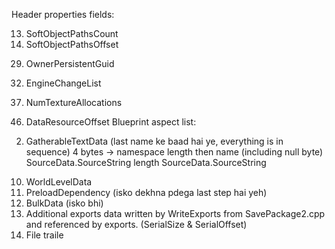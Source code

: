 Header properties fields:
<!-- 1. EPackageFileTag -->
<!-- 2. LegacyFileVersion  -->
<!-- 3. LegacyUE3Version -->
<!-- 4. FileVersionUE4 -->
<!-- 5. FileVersionUE5 -->
<!-- 6. FileVersionLicenseeUE4 -->
<!-- 7. CustomVersions Count -->
<!-- 8. TotalHeaderSize -->
<!-- 9. FolderName -->
<!-- 10. PackageFlags  -->
<!-- 11. NameCount -->
<!-- 12. NameOffset  -->
13. SoftObjectPathsCount
14. SoftObjectPathsOffset
<!-- 15. LocalizationId -->
<!-- 16. GatherableTextDataCount -->
<!-- 17. GatherableTextDataOffset -->
<!-- 18. ExportCount -->
<!-- 19. ExportOffset -->
<!-- 20. ImportCount  -->
<!-- 21. ImportOffset -->
<!-- 22. DependsOffset -->
<!-- 23. SoftPackageReferencesCount -->
<!-- 24. SoftPackageReferencesOffset -->
<!-- 25. SearchableNamesOffset -->
<!-- 26. ThumbnailTableOffset -->
<!-- 27. Guid -->
<!-- 28. PersistentGuid -->
29. OwnerPersistentGuid
<!-- 30. GenerationsCount & Generations -->
<!-- 31. SavedByEngineVersion (Major/Minor/Path/ChangeList/Branch) -->
32. EngineChangeList
<!-- 33. CompatibleWithEngineVersion (Major/Minor/Path/ChangeList/Branch) -->
<!-- 34. CompressionFlags -->
<!-- 35. CompressedChunks Count -->
<!-- 36. PackageSource -->
37. NumTextureAllocations
<!-- 38. AssetRegistryDataOffset -->
<!-- 39. BulkDataStartOffset -->
<!-- 40. WorlTileInfoDataOffset -->
<!-- 41. ChunkIds Count -->
<!-- 42. PreloadDependencyCount -->
<!-- 43. PreloadDependencyOffset -->
<!-- 44. NamesReferencedFromExportDataCount -->
<!-- 45. PayloadTocOffset -->
46. DataResourceOffset
Blueprint aspect list:
<!-- 1. Names -->

2. GatherableTextData (last name ke baad hai ye, everything is in sequence)
4 bytes -> namespace length
then name (including null byte)
SourceData.SourceString length
SourceData.SourceString 
<!-- 3. Imports -->
<!-- 4. Exports -->
<!-- 5. Depends -->
<!-- 6. SoftPackageReferences  -->
<!-- 7. SearchableNames  -->
<!-- 8. Thumbnails  -->
<!-- 9. AssetRegistryData (including FiBData) -->
10. WorldLevelData
11. PreloadDependency  (isko dekhna pdega last step hai yeh)
12. BulkData (isko bhi)
13. Additional exports data written by WriteExports from SavePackage2.cpp and referenced
by exports. (SerialSize & SerialOffset)
14. File traile